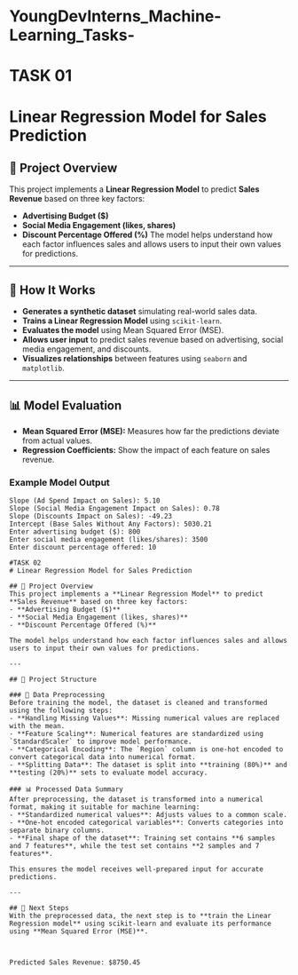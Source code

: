 # YoungDevInterns_Machine-Learning_Tasks-
# TASK 01
# Linear Regression Model for Sales Prediction
## 📌 Project Overview
This project implements a **Linear Regression Model** to predict **Sales Revenue** based on three key factors:
- **Advertising Budget ($)**
- **Social Media Engagement (likes, shares)**
- **Discount Percentage Offered (%)**
The model helps understand how each factor influences sales and allows users to input their own values for predictions.

---
## 🎯 How It Works
- **Generates a synthetic dataset** simulating real-world sales data.
- **Trains a Linear Regression Model** using `scikit-learn`.
- **Evaluates the model** using Mean Squared Error (MSE).
- **Allows user input** to predict sales revenue based on advertising, social media engagement, and discounts.
- **Visualizes relationships** between features using `seaborn` and `matplotlib`.

---

## 📊 Model Evaluation
- **Mean Squared Error (MSE):** Measures how far the predictions deviate from actual values.
- **Regression Coefficients:** Show the impact of each feature on sales revenue.

### **Example Model Output**
```
Slope (Ad Spend Impact on Sales): 5.10
Slope (Social Media Engagement Impact on Sales): 0.78
Slope (Discounts Impact on Sales): -49.23
Intercept (Base Sales Without Any Factors): 5030.21
Enter advertising budget ($): 800
Enter social media engagement (likes/shares): 3500
Enter discount percentage offered: 10

#TASK 02
# Linear Regression Model for Sales Prediction

## 📌 Project Overview
This project implements a **Linear Regression Model** to predict **Sales Revenue** based on three key factors:
- **Advertising Budget ($)**
- **Social Media Engagement (likes, shares)**
- **Discount Percentage Offered (%)**

The model helps understand how each factor influences sales and allows users to input their own values for predictions.

---

## 📂 Project Structure

### 🔄 Data Preprocessing
Before training the model, the dataset is cleaned and transformed using the following steps:
- **Handling Missing Values**: Missing numerical values are replaced with the mean.
- **Feature Scaling**: Numerical features are standardized using `StandardScaler` to improve model performance.
- **Categorical Encoding**: The `Region` column is one-hot encoded to convert categorical data into numerical format.
- **Splitting Data**: The dataset is split into **training (80%)** and **testing (20%)** sets to evaluate model accuracy.

### 📊 Processed Data Summary
After preprocessing, the dataset is transformed into a numerical format, making it suitable for machine learning:
- **Standardized numerical values**: Adjusts values to a common scale.
- **One-hot encoded categorical variables**: Converts categories into separate binary columns.
- **Final shape of the dataset**: Training set contains **6 samples and 7 features**, while the test set contains **2 samples and 7 features**.

This ensures the model receives well-prepared input for accurate predictions.

---

## 🚀 Next Steps
With the preprocessed data, the next step is to **train the Linear Regression model** using scikit-learn and evaluate its performance using **Mean Squared Error (MSE)**.



Predicted Sales Revenue: $8750.45
